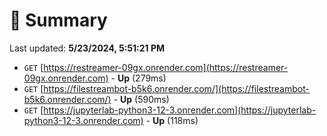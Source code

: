 # 📖 Summary
Last updated: **5/23/2024, 5:51:21 PM**

- `GET` [https://restreamer-09gx.onrender.com](https://restreamer-09gx.onrender.com) - **Up** (279ms)
- `GET` [https://filestreambot-b5k6.onrender.com/](https://filestreambot-b5k6.onrender.com/) - **Up** (590ms)
- `GET` [https://jupyterlab-python3-12-3.onrender.com](https://jupyterlab-python3-12-3.onrender.com) - **Up** (118ms)
